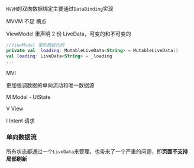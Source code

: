 `MVVM`的双向数据绑定主要通过`DataBinding`实现



MVVM 不足 槽点

ViewModel 里声明 2 份 LiveData，可变的和不可变的

```kotlin
//ViewModel 里的模板代码
private val _loading: MutableLiveData<String> = MutableLiveData()
val loading: LiveData<String> = _loading
...
```





MVI

更加强调数据的单向流动和唯一数据源



M  Model - UiState

V View

I Intent 请求



### 单向数据流



所有状态都通过一个`LiveData`来管理，也带来了一个严重的问题，即**页面不支持局部刷新**